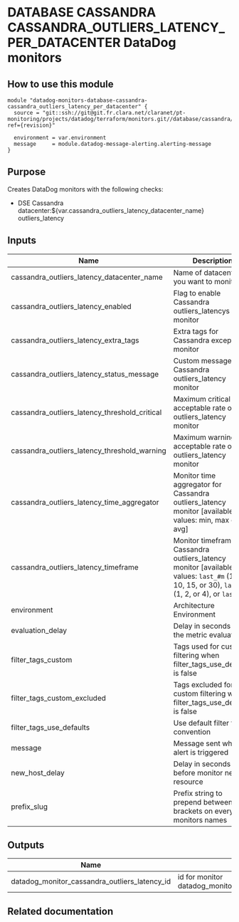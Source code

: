 # DATABASE CASSANDRA CASSANDRA_OUTLIERS_LATENCY_PER_DATACENTER DataDog monitors

## How to use this module

```
module "datadog-monitors-database-cassandra-cassandra_outliers_latency_per_datacenter" {
  source = "git::ssh://git@git.fr.clara.net/claranet/pt-monitoring/projects/datadog/terraform/monitors.git//database/cassandra/cassandra_outliers_latency_per_datacenter?ref={revision}"

  environment = var.environment
  message     = module.datadog-message-alerting.alerting-message
}

```

## Purpose

Creates DataDog monitors with the following checks:

- DSE Cassandra datacenter:${var.cassandra_outliers_latency_datacenter_name} outliers_latency

## Inputs

| Name | Description | Type | Default | Required |
|------|-------------|:----:|:-----:|:-----:|
| cassandra\_outliers\_latency\_datacenter\_name | Name of datacenter you want to monitor | string | `""` | no |
| cassandra\_outliers\_latency\_enabled | Flag to enable Cassandra outliers_latencys monitor | string | `"true"` | no |
| cassandra\_outliers\_latency\_extra\_tags | Extra tags for Cassandra exceptions monitor | list(string) | `[]` | no |
| cassandra\_outliers\_latency\_status\_message | Custom message for Cassandra outliers_latency monitor | string | `""` | no |
| cassandra\_outliers\_latency\_threshold\_critical | Maximum critical acceptable rate of outliers_latency monitor | string | `"90"` | no |
| cassandra\_outliers\_latency\_threshold\_warning | Maximum warning acceptable rate of outliers_latency monitor | string | `"85"` | no |
| cassandra\_outliers\_latency\_time\_aggregator | Monitor time aggregator for Cassandra outliers_latency monitor [available values: min, max or avg] | string | `"avg"` | no |
| cassandra\_outliers\_latency\_timeframe | Monitor timeframe for Cassandra outliers_latency monitor [available values: `last_#m` (1, 5, 10, 15, or 30), `last_#h` (1, 2, or 4), or `last_1d`] | string | `"last_15m"` | no |
| environment | Architecture Environment | string | n/a | yes |
| evaluation\_delay | Delay in seconds for the metric evaluation | string | `"15"` | no |
| filter\_tags\_custom | Tags used for custom filtering when filter_tags_use_defaults is false | string | `"*"` | no |
| filter\_tags\_custom\_excluded | Tags excluded for custom filtering when filter_tags_use_defaults is false | string | `""` | no |
| filter\_tags\_use\_defaults | Use default filter tags convention | string | `"true"` | no |
| message | Message sent when an alert is triggered | string | n/a | yes |
| new\_host\_delay | Delay in seconds before monitor new resource | string | `"300"` | no |
| prefix\_slug | Prefix string to prepend between brackets on every monitors names | string | `""` | no |

## Outputs

| Name | Description |
|------|-------------|
| datadog\_monitor\_cassandra\_outliers\_latency\_id | id for monitor datadog_monitor_cassandra_outliers_latency |

## Related documentation

